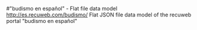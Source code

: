 #"budismo en español" - Flat file data model
http://es.recuweb.com/budismo/
Flat JSON file data model of the recuweb portal "budismo en español"
